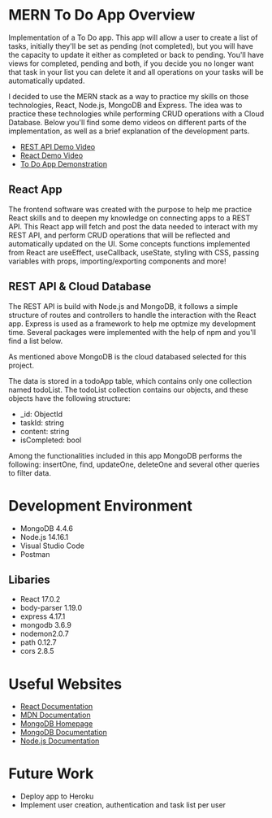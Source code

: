# MERN To Do App Overview

Implementation of a To Do app. This app will allow a user to create a list of tasks, initially they'll be set as pending (not completed), but you will have the capacity to update it either as completed or back to pending. You'll have views for completed, pending and both, if you decide you no longer want that task in your list you can delete it and all operations on your tasks will be automatically updated.

I decided to use the MERN stack as a way to practice my skills on those technologies, React, Node.js, MongoDB and Express. The idea was to practice these technologies while performing CRUD operations with a Cloud Database. Below you'll find some demo videos on different parts of the implementation, as well as a brief explanation of the development parts.

* [REST API Demo Video](https://youtu.be/zbn0XOh1DtU)
* [React Demo Video](https://youtu.be/exIs8n7u74Q)
* [To Do App Demonstration](https://www.youtube.com/watch?v=ZS-pD5pzkss)

## React App

The frontend software was created with the purpose to help me practice React skills and to deepen my knowledge on connecting apps to a REST API.
This React app will fetch and post the data needed to interact with my REST API, and perform CRUD operations that will be reflected and automatically updated on the UI. Some concepts functions implemented from React are useEffect, useCallback, useState, styling with CSS, passing variables with props, importing/exporting components and more!

## REST API & Cloud Database

The REST API is build with Node.js and MongoDB, it follows a simple structure of routes and controllers to handle the interaction with the React app. Express is used as a framework to help me optmize my development time. Several packages were implemented with the help of npm and you'll find a list below. 

As mentioned above MongoDB is the cloud databased selected for this project.

The data is stored in a todoApp table, which contains only one collection named todoList.
The todoList collection contains our objects, and these objects have the following structure:
* _id: ObjectId
* taskId: string
* content: string
* isCompleted: bool

Among the functionalities included in this app MongoDB performs the following: insertOne, find, updateOne, deleteOne and several other queries to filter data.  

# Development Environment

* MongoDB 4.4.6
* Node.js 14.16.1
* Visual Studio Code
* Postman

## Libaries
* React 17.0.2
* body-parser 1.19.0
* express 4.17.1
* mongodb 3.6.9
* nodemon2.0.7
* path 0.12.7
* cors 2.8.5

# Useful Websites

* [React Documentation](https://reactjs.org/docs/getting-started.html)
* [MDN Documentation](https://developer.mozilla.org/en-US/docs/Web/JavaScript)
* [MongoDB Homepage](https://www.mongodb.com/)
* [MongoDB Documentation](https://docs.mongodb.com/)
* [Node.js Documentation](https://nodejs.org/en/docs/)

# Future Work

* Deploy app to Heroku
* Implement user creation, authentication and task list per user